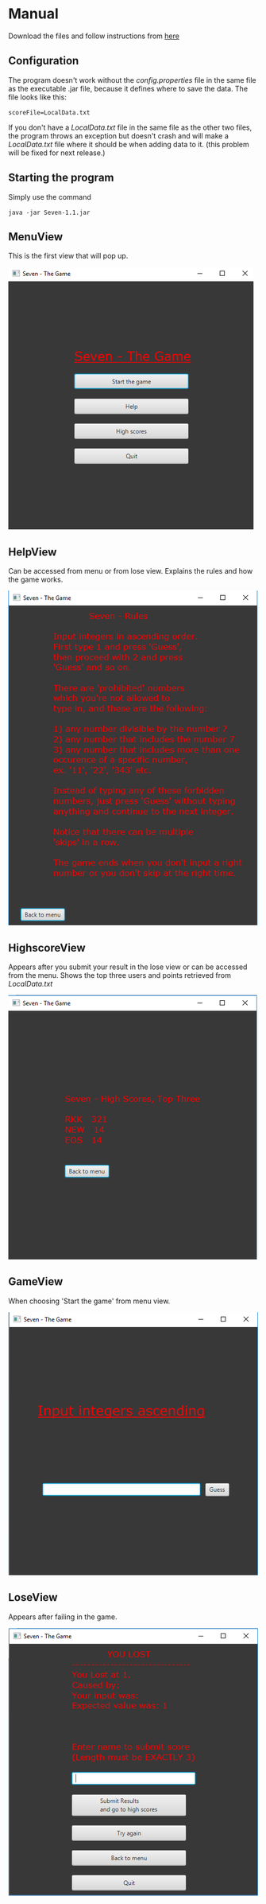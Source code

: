 # Manual
Download the files and follow instructions from [here](https://github.com/kettroni/otm-harjoitustyo/releases/tag/viikko6)  
## Configuration
The program doesn't work without the _config.properties_ file in the same file as the executable .jar file, because it defines where to save the data. 
The file looks like this:
```
scoreFile=LocalData.txt
```

If you don't have a _LocalData.txt_ file in the same file as the other two files, the program throws an exception but doesn't crash
and will make a _LocalData.txt_ file where it should be when adding data to it. (this problem will be fixed for next release.)

## Starting the program
Simply use the command
```
java -jar Seven-1.1.jar
```

## MenuView
This is the first view that will pop up.

<img src="https://github.com/kettroni/otm-harjoitustyo/blob/master/Seven/Documentation/Pictures/MenuView.png">

## HelpView
Can be accessed from menu or from lose view.
Explains the rules and how the game works.

<img src="https://github.com/kettroni/otm-harjoitustyo/blob/master/Seven/Documentation/Pictures/HelpView.png">

## HighscoreView
Appears after you submit your result in the lose view or can be accessed from the menu.
Shows the top three users and points retrieved from _LocalData.txt_

<img src="https://github.com/kettroni/otm-harjoitustyo/blob/master/Seven/Documentation/Pictures/HighscoreView.png">

## GameView
When choosing 'Start the game' from menu view.

<img src="https://github.com/kettroni/otm-harjoitustyo/blob/master/Seven/Documentation/Pictures/GameView.png">

## LoseView
Appears after failing in the game.

<img src="https://github.com/kettroni/otm-harjoitustyo/blob/master/Seven/Documentation/Pictures/LoseView.png">
